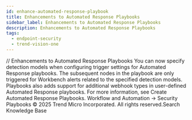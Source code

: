```yaml
---
id: enhance-automated-response-playbook
title: Enhancements to Automated Response Playbooks
sidebar_label: Enhancements to Automated Response Playbooks
description: Enhancements to Automated Response Playbooks
tags:
  - endpoint-security
  - trend-vision-one
---
```


/*<![CDATA[*/ $('#title').html($('meta[name=map-description]').attr('content')); /*]]>*/ Enhancements to Automated Response Playbooks You can now specify detection models when configuring trigger settings for Automated Response playbooks. The subsequent nodes in the playbook are only triggered for Workbench alerts related to the specified detection models. Playbooks also adds support for additional webhook types in user-defined Automated Response playbooks. For more information, see Create Automated Response Playbooks. Workflow and Automation → Security Playbooks © 2025 Trend Micro Incorporated. All rights reserved.Search Knowledge Base
